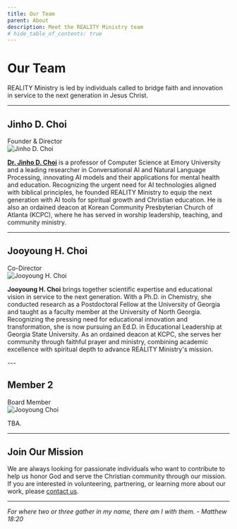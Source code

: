 ```yaml
---
title: Our Team
parent: About
description: Meet the REALITY Ministry team
# hide_table_of_contents: true
---
```


# Our Team

REALITY Ministry is led by individuals called to bridge faith and innovation in service to the next generation in Jesus Christ.

---

<h2>Jinho D. Choi</h2>

<div className="team-member-role">Founder & Director</div>
<div className="team-member">
<img src="/img/people/jinho_choi.jpg" alt="Jinho D. Choi" />

[**Dr. Jinho D. Choi**](https://www.emorynlp.org/faculty/jinho-choi) is a professor of Computer Science at Emory University and a leading researcher in Conversational AI and Natural Language Processing, innovating AI models and their applications for mental health and education. Recognizing the urgent need for AI technologies aligned with biblical principles, he founded REALITY Ministry to equip the next generation with AI tools for spiritual growth and Christian education. He is also an ordained deacon at Korean Community Presbyterian Church of Atlanta (KCPC), where he has served in worship leadership, teaching, and community ministry.

</div>

---

<h2>Jooyoung H. Choi</h2>

<div className="team-member-role">Co-Director</div>
<div className="team-member">
<img src="/img/people/jooyoung_choi.jpg" alt="Jooyoung H. Choi" />

**Jooyoung H. Choi** brings together scientific expertise and educational vision in service to the next generation. With a Ph.D. in Chemistry, she conducted research as a Postdoctoral Fellow at the University of Georgia and taught as a faculty member at the University of North Georgia. Recognizing the pressing need for educational innovation and transformation, she is now pursuing an Ed.D. in Educational Leadership at Georgia State University. As an ordained deacon at KCPC, she serves her community through faithful prayer and ministry, combining academic excellence with spiritual depth to advance REALITY Ministry's mission.

</div>
---

<h2>Member 2</h2>

<div className="team-member-role">Board Member</div>
<div className="team-member">
<img src="/img/people/anonymous.jpg" alt="Jooyoung Choi" />

TBA.

</div>

---

<h2>Join Our Mission</h2>

We are always looking for passionate individuals who want to contribute to help us honor God and serve the Christian community through our mission. If you are interested in volunteering, partnering, or learning more about our work, please [contact us](/about/contact).

---

*For where two or three gather in my name, there am I with them. - Matthew 18:20*